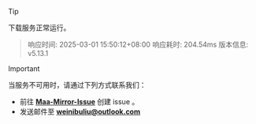 > [!TIP]
下载服务正常运行。


> 响应时间: 2025-03-01 15:50:12+08:00
> 响应耗时: 204.54ms
> 版本信息: v5.13.1

> [!IMPORTANT]
当服务不可用时，请通过下列方式联系我们：
- 前往 **[Maa-Mirror-Issue](https://github.com/MaaMirror/Maa-Mirror-Issue/issues)** 创建 issue 。
- 发送邮件至 **<a href="mailto:weinibuliu@outlook.com">weinibuliu@outlook.com</a>**